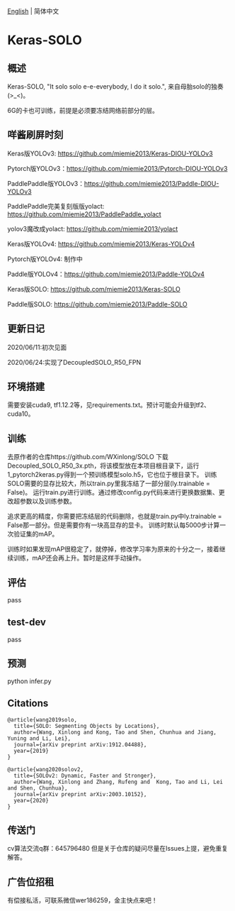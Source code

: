 [English](README_en.md) | 简体中文

# Keras-SOLO

## 概述
Keras-SOLO, "It solo solo e-e-everybody, I do it solo.", 来自母胎solo的独奏(>_<)。

6G的卡也可训练，前提是必须要冻结网络前部分的层。

## 咩酱刷屏时刻

Keras版YOLOv3: https://github.com/miemie2013/Keras-DIOU-YOLOv3

Pytorch版YOLOv3：https://github.com/miemie2013/Pytorch-DIOU-YOLOv3

PaddlePaddle版YOLOv3：https://github.com/miemie2013/Paddle-DIOU-YOLOv3

PaddlePaddle完美复刻版版yolact: https://github.com/miemie2013/PaddlePaddle_yolact

yolov3魔改成yolact: https://github.com/miemie2013/yolact

Keras版YOLOv4: https://github.com/miemie2013/Keras-YOLOv4

Pytorch版YOLOv4: 制作中

Paddle版YOLOv4：https://github.com/miemie2013/Paddle-YOLOv4

Keras版SOLO: https://github.com/miemie2013/Keras-SOLO

Paddle版SOLO: https://github.com/miemie2013/Paddle-SOLO

## 更新日记

2020/06/11:初次见面

2020/06/24:实现了DecoupledSOLO_R50_FPN

## 环境搭建

需要安装cuda9, tf1.12.2等，见requirements.txt。预计可能会升级到tf2、cuda10。

## 训练
去原作者的仓库https://github.com/WXinlong/SOLO 下载Decoupled_SOLO_R50_3x.pth，将该模型放在本项目根目录下，运行1_pytorch2keras.py得到一个预训练模型solo.h5，它也位于根目录下。
训练SOLO需要的显存比较大，所以train.py里我冻结了一部分层(ly.trainable = False)。
运行train.py进行训练。通过修改config.py代码来进行更换数据集、更改超参数以及训练参数。

追求更高的精度，你需要把冻结层的代码删除，也就是train.py中ly.trainable = False那一部分。但是需要你有一块高显存的显卡。
训练时默认每5000步计算一次验证集的mAP。

训练时如果发现mAP很稳定了，就停掉，修改学习率为原来的十分之一，接着继续训练，mAP还会再上升。暂时是这样手动操作。

## 评估
pass

## test-dev
pass

## 预测
python infer.py

## Citations
```
@article{wang2019solo,
  title={SOLO: Segmenting Objects by Locations},
  author={Wang, Xinlong and Kong, Tao and Shen, Chunhua and Jiang, Yuning and Li, Lei},
  journal={arXiv preprint arXiv:1912.04488},
  year={2019}
}
```

```
@article{wang2020solov2,
  title={SOLOv2: Dynamic, Faster and Stronger},
  author={Wang, Xinlong and Zhang, Rufeng and  Kong, Tao and Li, Lei and Shen, Chunhua},
  journal={arXiv preprint arXiv:2003.10152},
  year={2020}
}
```

## 传送门
cv算法交流q群：645796480
但是关于仓库的疑问尽量在Issues上提，避免重复解答。


## 广告位招租
有偿接私活，可联系微信wer186259，金主快点来吧！
